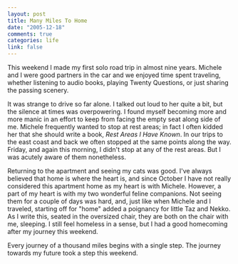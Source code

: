 ```yaml
--- 
layout: post
title: Many Miles To Home
date: "2005-12-18"
comments: true
categories: life
link: false
---
```

This weekend I made my first solo road trip in almost nine years. Michele and I were good partners in the car and we enjoyed time spent traveling, whether listening to audio books, playing Twenty Questions, or just sharing the passing scenery.

It was strange to drive so far alone. I talked out loud to her quite a bit, but the silence at times was overpowering. I found myself becoming more and more manic in an effort to keep from facing the empty seat along side of me. Michele frequently wanted to stop at rest areas; in fact I often kidded her that she should write a book, <em>Rest Areas I Have Known</em>. In our trips to the east coast and back we often stopped at the same points along the way. Friday, and again this morning, I didn't stop at any of the rest areas. But I was acutely aware of them nonetheless.

Returning to the apartment and seeing my cats was good. I've always believed that home is where the heart is, and since October I have not really considered this apartment home as my heart is with Michele. However, a part of my heart is with my two wonderful feline companions. Not seeing them for a couple of days was hard, and, just like when Michele and I traveled, starting off for "home" added a poignancy for little Taz and Nekko. As I write this, seated in the oversized chair, they are both on the chair with me, sleeping. I still feel homeless in a sense, but I had a good homecoming after my journey this weekend.

Every journey of a thousand miles begins with a single step. The journey towards my future took a step this weekend.
